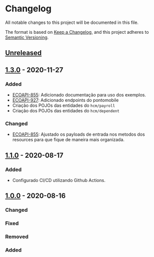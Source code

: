# Changelog

All notable changes to this project will be documented in this file.

The format is based on [Keep a Changelog](https://keepachangelog.com/en/1.0.0/),
and this project adheres to [Semantic Versioning](https://semver.org/spec/v2.0.0.html).

## [Unreleased]

## [1.3.0] - 2020-11-27

### Added

-   [ECOAPI-855](https://jira.senior.com.br/browse/ECOAPI-855): Adicionado documentação para uso dos exemplos.
-   [ECOAPI-927](https://jira.senior.com.br/browse/ECOAPI-927): Adicionado endpoints do pontomobile
-   Criação dos POJOs das entidades do `hcm/payroll`
-   Criação dos POJOs das entidades do `hcm/dependent`

### Changed

-   [ECOAPI-855](https://jira.senior.com.br/browse/ECOAPI-855): Ajustado os payloads de entrada nos metodos dos resources para que fique de maneira mais organizada.

## [1.1.0] - 2020-08-17

### Added

-   Configurado CI/CD utilizando Github Actions.

## [1.0.0] - 2020-08-16

### Changed

### Fixed

### Removed

### Added

[Unreleased]: https://github.com/dev-senior-com-br/senior-hcm-node/compare/1.3.0...HEAD

[1.3.0]: https://github.com/dev-senior-com-br/senior-hcm-node/compare/1.1.0...1.3.0

[1.1.0]: https://github.com/dev-senior-com-br/senior-hcm-node/compare/v1.0.0...1.1.0

[1.0.0]: https://github.com/dev-senior-com-br/senior-hcm-node/releases/tag/v1.0.0
